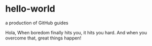 # hello-world
a production of GitHub guides

Hola,
When boredom finally hits you, it hits you hard. And when you overcome that, great things happen!
